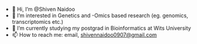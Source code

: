 - 👋 Hi, I’m @Shiven Naidoo
- 👀 I’m interested in Genetics and -Omics based research (eg. genomics, transcriptomics etc.)
- 🌱 I’m currently studying my postgrad in Bioinformatics at Wits University
- 📫 How to reach me: email, shivennaidoo0907@gmail.com

<!---
Shiven-Naidoo/Shiven-Naidoo is a ✨ special ✨ repository because its `README.md` (this file) appears on your GitHub profile.
You can click the Preview link to take a look at your changes.
--->
